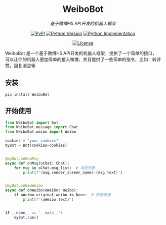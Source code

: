 <div align="center">

# WeiboBot

_基于微博H5 API开发的机器人框架_

<a href="https://pypi.org/project/WeiboBot/"><img alt="PyPI" src="https://img.shields.io/pypi/v/WeiboBot" /></a></td>
<a href="https://pypi.org/project/WeiboBot/"><img alt="Python Version" src="https://img.shields.io/pypi/pyversions/WeiboBot" /></a>
<a href="https://pypi.org/project/WeiboBot/"><img alt="Python Implementation" src="https://img.shields.io/pypi/implementation/WeiboBot" /></a>

<a href="https://github.com/MerlinCN/WeiboBot/blob/master/LICENSE"><img alt="License" src="https://img.shields.io/github/license/MerlinCN/WeiboBot"></a>

</div>



WeiboBot 是一个基于微博H5 API开发的机器人框架，提供了一个简单的接口，可以让你的机器人更加简单的接入微博，并且提供了一些简单的指令，比如：转评赞，回复消息等

## 安装

`pip install WeiboBot`

## 开始使用

```python
from WeiboBot import Bot
from WeiboBot.message import Chat
from WeiboBot.weibo import Weibo

cookies = "your cookies"
myBot = Bot(cookies=cookies)


@myBot.onNewMsg
async def onMsg(oChat: Chat):
    for msg in oChat.msg_list:  # 消息列表
        print(f"{msg.sender_screen_name}:{msg.text}")


@myBot.onNewWeibo
async def onWeibo(oWeibo: Weibo):
    if oWeibo.original_weibo is None:  # 原创微博
        print(f"{oWeibo.text}")


if __name__ == '__main__':
    myBot.run()

```


